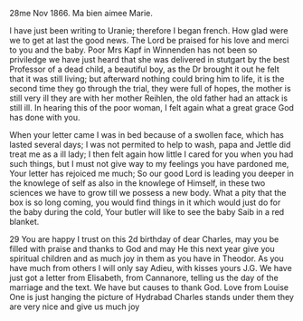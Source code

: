 28me Nov 1866.
Ma bien aimee Marie.

I have just been writing to Uranie; therefore I began french. How glad were we to get at last the good news. The Lord be praised for his love and merci to you and the baby. Poor Mrs Kapf in Winnenden has not been so priviledge we have just heard that she was delivered in stutgart by the best Professor of a dead child, a beautiful boy, as the Dr brought it out he felt that it was still living; but afterward nothing could bring him to life, it is the second time they go through the trial, they were full of hopes, the mother is still very ill they are with her mother Reihlen, the old father had an attack is still ill. In hearing this of the poor woman, I felt again what a great grace God has done with you.

When your letter came I was in bed because of a swollen face, which has lasted several days; I was not permited to help to wash, papa and Jettle did treat me as a ill lady; I then felt again how little I cared for you when you had such things, but I must not give way to my feelings you have pardoned me, Your letter has rejoiced me much; So our good Lord is leading you deeper in the knowlege of self as also in the knowlege of Himself, in these two sciences we have to grow till we possess a new body. 
What a pity that the box is so long coming, you would find things in it which would just do for the baby during the cold, Your butler will like to see the baby Saib in a red blanket.

29 You are happy I trust on this 2d birthday of dear Charles, may you be filled with praise and thanks to God and may He this next year give you spiritual children and as much joy in them as you have in Theodor. As you have much from others I will only say Adieu, with kisses yours J.G. 
We have just got a letter from Elisabeth, from Cannanore, telling us the day of the marriage and the text. We have but causes to thank God. Love from Louise One is just hanging the picture of Hydrabad Charles stands under them they are very nice and give us much joy

